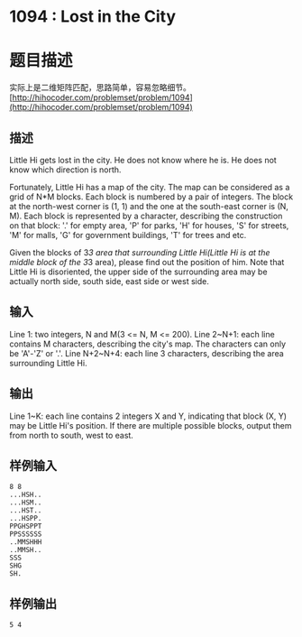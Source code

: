 # 1094 : Lost in the City

# 题目描述

实际上是二维矩阵匹配，思路简单，容易忽略细节。[http://hihocoder.com/problemset/problem/1094](http://hihocoder.com/problemset/problem/1094)

## 描述
Little Hi gets lost in the city. He does not know where he is. He does not know which direction is north.

Fortunately, Little Hi has a map of the city. The map can be considered as a grid of N*M blocks. Each block is numbered by a pair of integers. The block at the north-west corner is (1, 1) and the one at the south-east corner is (N, M). Each block is represented by a character, describing the construction on that block: '.' for empty area, 'P' for parks, 'H' for houses, 'S' for streets, 'M' for malls, 'G' for government buildings, 'T' for trees and etc.

Given the blocks of 3*3 area that surrounding Little Hi(Little Hi is at the middle block of the 3*3 area), please find out the position of him. Note that Little Hi is disoriented, the upper side of the surrounding area may be actually north side, south side, east side or west side.

## 输入
Line 1: two integers, N and M(3 <= N, M <= 200).
Line 2~N+1: each line contains M characters, describing the city's map. The characters can only be 'A'-'Z' or '.'.
Line N+2~N+4: each line 3 characters, describing the area surrounding Little Hi.

## 输出
Line 1~K: each line contains 2 integers X and Y, indicating that block (X, Y) may be Little Hi's position. If there are multiple possible blocks, output them from north to south, west to east.

## 样例输入
```
8 8
...HSH..
...HSM..
...HST..
...HSPP.
PPGHSPPT
PPSSSSSS
..MMSHHH
..MMSH..
SSS
SHG
SH.
```
## 样例输出
```
5 4
```
